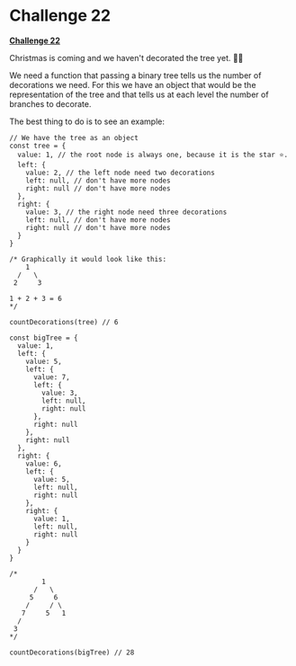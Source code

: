 
  

# Challenge 22

  

  

**[Challenge 22](https://adventjs.dev/challenges/22)**

  

  
  
  
  
  
  


Christmas is coming and we haven't decorated the tree yet. 🎄😱

We need a function that passing a binary tree tells us the number of decorations we need. For this we have an object that would be the representation of the tree and that tells us at each level the number of branches to decorate.

The best thing to do is to see an example:

```
// We have the tree as an object 
const tree = {
  value: 1, // the root node is always one, because it is the star ⭐.
  left: {
    value: 2, // the left node need two decorations
    left: null, // don't have more nodes
    right: null // don't have more nodes
  },
  right: {
    value: 3, // the right node need three decorations
    left: null, // don't have more nodes
    right: null // don't have more nodes
  }
}

/* Graphically it would look like this:
    1
  /   \
 2     3

1 + 2 + 3 = 6
*/

countDecorations(tree) // 6

const bigTree = {
  value: 1,
  left: {
    value: 5,
    left: {
      value: 7,
      left: {
        value: 3,
        left: null,
        right: null
      },
      right: null
    },
    right: null
  },
  right: {
    value: 6,
    left: {
      value: 5,
      left: null,
      right: null
    },
    right: {
      value: 1,
      left: null,
      right: null
    }
  }
}

/*
        1
      /   \
     5     6
    /     / \
   7     5   1
  /
 3
*/

countDecorations(bigTree) // 28
```